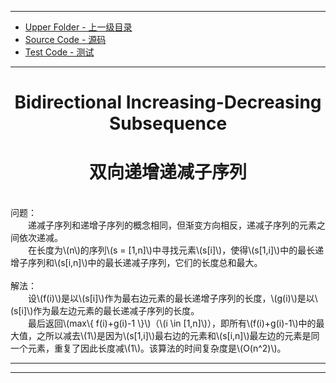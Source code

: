 --------
* [Upper Folder - 上一级目录](../../)
* [Source Code - 源码](https://github.com/zhaochenyou/Way-to-Algorithm/blob/master/src/DynamicProgramming/LinearDP/BidirectionalIncreasingDecreasingSubsequence.hpp)
* [Test Code - 测试](https://github.com/zhaochenyou/Way-to-Algorithm/blob/master/src/DynamicProgramming/LinearDP/BidirectionalIncreasingDecreasingSubsequence.cpp)

--------

<div>
<h1 align="center">Bidirectional Increasing-Decreasing Subsequence </h1>
<h1 align="center">双向递增递减子序列 </h1>
<br>
问题： <br>
&emsp;&emsp;递减子序列和递增子序列的概念相同，但渐变方向相反，递减子序列的元素之间依次递减。 <br>
&emsp;&emsp;在长度为\(n\)的序列\(s = [1,n]\)中寻找元素\(s[i]\)，使得\(s[1,i]\)中的最长递增子序列和\(s[i,n]\)中的最长递减子序列，它们的长度总和最大。 <br>
<br>
解法： <br>
&emsp;&emsp;设\(f(i)\)是以\(s[i]\)作为最右边元素的最长递增子序列的长度，\(g(i)\)是以\(s[i]\)作为最左边元素的最长递减子序列的长度。 <br>
&emsp;&emsp;最后返回\(max\{ f(i)+g(i)-1 \}\)（\(i \in [1,n]\)），即所有\(f(i)+g(i)-1\)中的最大值，之所以减去\(1\)是因为\(s[1,i]\)最右边的元素和\(s[i,n]\)最左边的元素是同一个元素，重复了因此长度减\(1\)。该算法的时间复杂度是\(O(n^2)\)。 <br>
</div>

--------
--------

